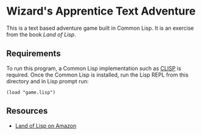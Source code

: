 # Wizard's Apprentice Text Adventure
This is a text based adventure game built in Common Lisp. It is an exercise from the book _Land of Lisp_.

## Requirements
To run this program, a Common Lisp implementation such as [CLISP](https://clisp.sourceforge.io/) is required. Once the Common Lisp is installed, run the Lisp REPL from this directory and in Lisp prompt run:

```common-lisp
(load "game.lisp")
```

## Resources
- [Land of Lisp on Amazon](https://www.amazon.com/Land-Lisp-Learn-Program-Game/dp/1593272812)
